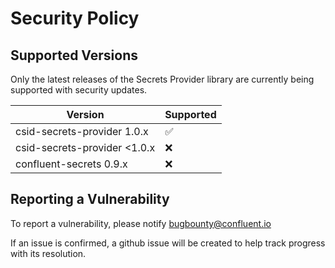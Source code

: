 # Security Policy

## Supported Versions

Only the latest releases of the Secrets Provider library are
currently being supported with security updates.

| Version     | Supported          |
| -------     | ------------------ |
| csid-secrets-provider 1.0.x       | :white_check_mark: |
| csid-secrets-provider <1.0.x        | :x:                |
| confluent-secrets 0.9.x    | :x:                |


## Reporting a Vulnerability

To report a vulnerability, please notify [bugbounty@confluent.io](mailto:bugbounty@confluent.io)

If an issue is confirmed, a github issue will be created to help track progress with its resolution.
